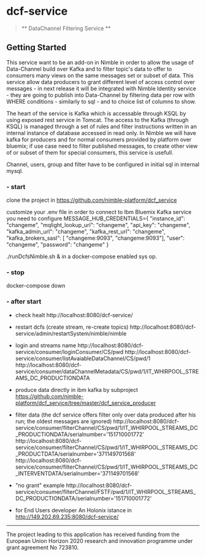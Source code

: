 # dcf-service

> ** DataChannel Filtering Service **



<a name="getting-started"></a>
## Getting Started
This service want to be an add-on in Nimble in order to allow the usage of Data-Channel build over Kafka and to filter topic's data to offer to consumers many views on the same messages set or subset of data.
This service allow data producers to grant different level of access control over messages - in next release it will be integrated with Nimble Identity service - they are going to publish into Data-Channel by filtering data per row with WHERE conditions - similarly to sql - and to choice list of  columns to show.

The heart of the service is Kafka which is accessable through KSQL by using exposed rest service  in Tomcat. The access to the Kafka (through KSQL) is managed through a set of rules and filter instructions written in an internal instance of database accessed in read only. In Nimble we will have kafka for producers and for normal consumers provided by platform over bluemix; if use case need to filter published messages, to create other view of or subset of them for special consumers, this service is usefull.

Channel, users, group and filter have to be configured in initial sql in internal mysql.

### - start
clone the project in https://github.com/nimble-platform/dcf_service

customize your .env file
in order to connect to Ibm Bluemix Kafka service you need to configure
MESSAGE_HUB_CREDENTIALS={   "instance_id": "changeme",   "mqlight_lookup_url": "changeme",   "api_key": "changeme",   "kafka_admin_url": "changeme",   "kafka_rest_url": "changeme",   "kafka_brokers_sasl": [     "changeme:9093",     "changeme:9093"],   "user": "changeme",   "password": "changeme" }

./runDcfsNimble.sh &
   in a docker-compose enabled sys op.

### - stop
docker-compose down

### - after start

- check healt
http://localhost:8080/dcf-service/

- restart dcfs (create stream, re-create topics)
http://localhost:8080/dcf-service/admin/restartSystem/nimble/nimble

- login and streams name
http://localhost:8080/dcf-service/consumer/loginConsumer/CS/pwd
http://localhost:8080/dcf-service/consumer/listAvaiableDataChannel/CS/pwd/1
http://localhost:8080/dcf-service/consumer/dataChannelMetadata/CS/pwd/1/IT_WHIRPOOL_STREAMS_DC_PRODUCTIONDATA

- produce data
directly in ibm kafka by subproject https://github.com/nimble-platform/dcf_service/tree/master/dcf_service_producer

- filter data (the dcf service offers filter only over data produced after his run; the oldest messages are ignored)
http://localhost:8080/dcf-service/consumer/filterChannel/CS/pwd/1/IT_WHIRPOOL_STREAMS_DC_PRODUCTIONDATA/serialnumber='151710001772'
http://localhost:8080/dcf-service/consumer/filterChannel/CS/pwd/1/IT_WHIRPOOL_STREAMS_DC_PRODUCTDATA/serialnumber='371149701568'
http://localhost:8080/dcf-service/consumer/filterChannel/CS/pwd/1/IT_WHIRPOOL_STREAMS_DC_INTERVENTDATA/serialnumber='371149701568'

- "no grant" example
http://localhost:8080/dcf-service/consumer/filterChannel/FSTF/pwd/1/IT_WHIRPOOL_STREAMS_DC_PRODUCTIONDATA/serialnumber='151710001772'


- for End Users developer
An Holonix istance in http://149.202.69.235:8080/dcf-service/

 ---
The project leading to this application has received funding from the European Union Horizon 2020 research and innovation programme under grant agreement No 723810.